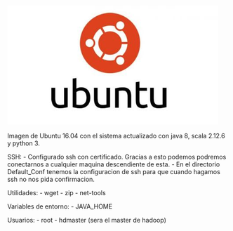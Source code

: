 ![alt text](https://github.com/Kartonatic/tfm/blob/master/UpdatedUbuntu/logo.jpg)

Imagen de Ubuntu 16.04 con el sistema actualizado con java 8, scala 2.12.6 y python 3.

SSH:
	- Configurado ssh con certificado.
		Gracias a esto podemos podremos conectarnos a cualquier maquina
		descendiente de esta.
	- En el directorio Default_Conf tenemos la configuracion de ssh para
		que cuando hagamos ssh no nos pida confirmacion.

Utilidades:
	- wget
	- zip
	- net-tools

Variables de entorno:
	- JAVA_HOME

Usuarios:
	- root
	- hdmaster (sera el master de hadoop)

